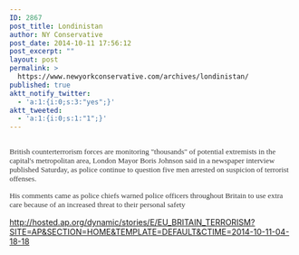 ```yaml
---
ID: 2867
post_title: Londinistan
author: NY Conservative
post_date: 2014-10-11 17:56:12
post_excerpt: ""
layout: post
permalink: >
  https://www.newyorkconservative.com/archives/londinistan/
published: true
aktt_notify_twitter:
  - 'a:1:{i:0;s:3:"yes";}'
aktt_tweeted:
  - 'a:1:{i:0;s:1:"1";}'
---
```

<p><img src="http://www.newyorkconservative.com/wp-content/uploads/2014/10/101114_2155_Londinistan1.jpg" alt="" /><span style="color:#363636;font-family:Palatino Linotype;font-size:10pt">
		</span></p><p><span style="color:#363636;font-family:Palatino Linotype;font-size:10pt">British counterterrorism forces are monitoring "thousands" of potential extremists in the capital's metropolitan area, London Mayor Boris Johnson said in a newspaper interview published Saturday, as police continue to question five men arrested on suspicion of terrorist offenses.
</span></p><p><span style="color:#363636;font-family:Palatino Linotype;font-size:10pt">His comments came as police chiefs warned police officers throughout Britain to use extra care because of an increased threat to their personal safety
</span></p><p><a href="http://hosted.ap.org/dynamic/stories/E/EU_BRITAIN_TERRORISM?SITE=AP&amp;SECTION=HOME&amp;TEMPLATE=DEFAULT&amp;CTIME=2014-10-11-04-18-18">http://hosted.ap.org/dynamic/stories/E/EU_BRITAIN_TERRORISM?SITE=AP&amp;SECTION=HOME&amp;TEMPLATE=DEFAULT&amp;CTIME=2014-10-11-04-18-18</a>
	</p>